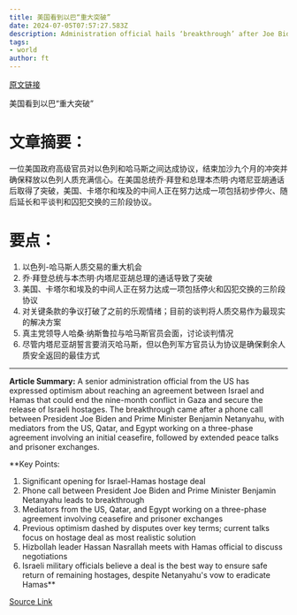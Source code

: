 ```yaml
---
title: 美国看到以巴“重大突破”
date: 2024-07-05T07:57:27.583Z
description: Administration official hails ‘breakthrough’ after Joe Biden and Benjamin Netanyahu spoke on Thursday
tags: 
- world
author: ft
---
```


[原文链接](https://ft.com/content/dd24ea08-73d2-4741-8104-58eea641351c)

美国看到以巴“重大突破”

# 文章摘要：

一位美国政府高级官员对以色列和哈马斯之间达成协议，结束加沙九个月的冲突并确保释放以色列人质充满信心。在美国总统乔·拜登和总理本杰明·内塔尼亚胡通话后取得了突破，美国、卡塔尔和埃及的中间人正在努力达成一项包括初步停火、随后延长和平谈判和囚犯交换的三阶段协议。

# 要点：

1. 以色列-哈马斯人质交易的重大机会
2. 乔·拜登总统与本杰明·内塔尼亚胡总理的通话导致了突破
3. 美国、卡塔尔和埃及的中间人正在努力达成一项包括停火和囚犯交换的三阶段协议
4. 对关键条款的争议打破了之前的乐观情绪；目前的谈判将人质交易作为最现实的解决方案
5. 真主党领导人哈桑·纳斯鲁拉与哈马斯官员会面，讨论谈判情况
6. 尽管内塔尼亚胡誓言要消灭哈马斯，但以色列军方官员认为协议是确保剩余人质安全返回的最佳方式

---

 **Article Summary:** A senior administration official from the US has expressed optimism about reaching an agreement between Israel and Hamas that could end the nine-month conflict in Gaza and secure the release of Israeli hostages. The breakthrough came after a phone call between President Joe Biden and Prime Minister Benjamin Netanyahu, with mediators from the US, Qatar, and Egypt working on a three-phase agreement involving an initial ceasefire, followed by extended peace talks and prisoner exchanges.

**Key Points:
1. Significant opening for Israel-Hamas hostage deal
2. Phone call between President Joe Biden and Prime Minister Benjamin Netanyahu leads to breakthrough
3. Mediators from the US, Qatar, and Egypt working on a three-phase agreement involving ceasefire and prisoner exchanges
4. Previous optimism dashed by disputes over key terms; current talks focus on hostage deal as most realistic solution
5. Hizbollah leader Hassan Nasrallah meets with Hamas official to discuss negotiations
6. Israeli military officials believe a deal is the best way to ensure safe return of remaining hostages, despite Netanyahu's vow to eradicate Hamas**

[Source Link](https://ft.com/content/dd24ea08-73d2-4741-8104-58eea641351c)

